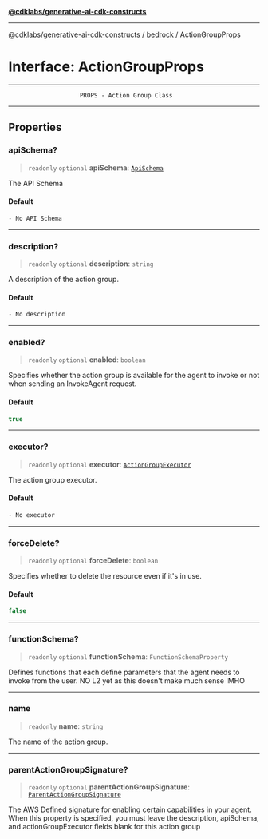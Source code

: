 [**@cdklabs/generative-ai-cdk-constructs**](../../../README.md)

***

[@cdklabs/generative-ai-cdk-constructs](../../../README.md) / [bedrock](../README.md) / ActionGroupProps

# Interface: ActionGroupProps

***************************************************************************
                        PROPS - Action Group Class
***************************************************************************

## Properties

### apiSchema?

> `readonly` `optional` **apiSchema**: [`ApiSchema`](../classes/ApiSchema.md)

The API Schema

#### Default

```ts
- No API Schema
```

***

### description?

> `readonly` `optional` **description**: `string`

A description of the action group.

#### Default

```ts
- No description
```

***

### enabled?

> `readonly` `optional` **enabled**: `boolean`

Specifies whether the action group is available for the agent to invoke or
not when sending an InvokeAgent request.

#### Default

```ts
true
```

***

### executor?

> `readonly` `optional` **executor**: [`ActionGroupExecutor`](../classes/ActionGroupExecutor.md)

The action group executor.

#### Default

```ts
- No executor
```

***

### forceDelete?

> `readonly` `optional` **forceDelete**: `boolean`

Specifies whether to delete the resource even if it's in use.

#### Default

```ts
false
```

***

### functionSchema?

> `readonly` `optional` **functionSchema**: `FunctionSchemaProperty`

Defines functions that each define parameters that the agent needs to invoke from the user.
NO L2 yet as this doesn't make much sense IMHO

***

### name

> `readonly` **name**: `string`

The name of the action group.

***

### parentActionGroupSignature?

> `readonly` `optional` **parentActionGroupSignature**: [`ParentActionGroupSignature`](../classes/ParentActionGroupSignature.md)

The AWS Defined signature for enabling certain capabilities in your agent.
When this property is specified, you must leave the description, apiSchema,
and actionGroupExecutor fields blank for this action group
